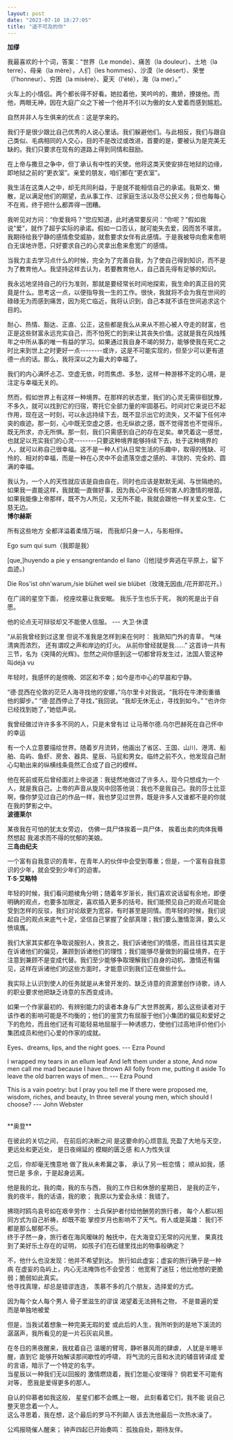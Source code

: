 ```yaml
---
layout: post
date: "2023-07-10 18:27:05"
title: "遥不可及的你"
---
```

**加缪**

我最喜欢的十个词，答案：“世界（Le monde）、痛苦（la douleur）、土地（la terre）、母亲（la mère），人们（les hommes）、沙漠（le désert）、荣誉（l'honneur）、穷困（la misère）、夏天（l'été），海（la mer）。”

火车上的小情侣。两个都长得不好看。她拉着他，笑吟吟的，撒娇，撩拨他。而他，两眼无神，因在大庭广众之下被一个他并不引以为傲的女人爱着而感到尴尬。

自然并非人与生俱来的优点：这是学来的。

我们于是很少跟比自己优秀的人说心里话。我们躲避他们。与此相反，我们与跟自己类似、毛病相同的人交心，目的不是改过或改进，首要的是，要被认为是完美无缺的。我们只要求在现有的道路上得到同情和鼓励。

在上帝与撒旦之争中，但丁承认有中性的天使。他将这类天使安排在地狱的边缘，即地狱之前的“更衣室”。亲爱的朋友，咱们都在“更衣室”。

我生活在这类人之中，却无共同利益，于是就不能相信自己的承诺。我斯文、懒散，足以满足他们的期望，去从事工作、过家庭生活以及尽公民义务；但也每每心不在焉，终于把什么都弄得一团糟。

我听见对方问：“你爱我吗？”您应知道，此时通常要反问：“你呢？”假如我说“爱”，就作了超乎实际的承诺。假如一口否认，就可能失去爱，因而苦不堪言。我期待给我宁静的感情愈受威胁，就愈要求女伴有此感情。于是我被导向愈来愈明白无误地许愿，只好要求自己的心灵拿出愈来愈宽广的感情。

当我力主去学习点什么的时候，完全为了完善自我，为了使自己得到知识，而不是为了教育他人。我坚持这样去认为，若要教育他人，自己首先得有足够的知识。

我永远地坚持自己的行为准则，那就是要经常长时间地探索，我生命的真正目的究竟是什么。思考这一点，以便指导我一生的工作。很快，我就将不会为我在世间的碌碌无为而感到痛苦，因为死亡临近，我将认识到，自己本就不该在世间追求这个目的。

耐心、热情、豁达、正直、公正，这些都是我么从来从不担心被人夺走的财富，也正是这些财富永远充实自己，而不怕死亡的到来让其丧失价值。这就是我在风烛残年之中所从事的唯一有益的学习。如果通过我自身不竭的努力，能够使我在死亡之时比来到世上之时更好一点--------或许，这是不可能实现的，但至少可以更有道德一点的话。那么，我将深以之为最大的幸福了。

我们的内心满怀忐忑、空虚无依，时而焦虑、多愁，这样一种游移不定的心境，是注定与幸福无关的。

然而，假如世界上有这样一种境界。在那样的状态里，我们的心灵无需徘徊犹豫，不多久，就可以找到它的归宿，寄托它全部力量的牢固基石。时间对它来说已不起作用，现在这一时刻，可以永远持续下去，既不显示出它的流失，又不留下任何冲突的痕迹。那一刻，心中既无空虚之感，也无纵欲之感，既不觉得苦也不觉得乐，既无所求，亦无所惧。那一刻，我们只需感到自己的存在足矣。单凭着这一感觉，也就足以充实我们的心灵--------只要这种境界能够持续下去，处于这种境界的人，就可以称自己很幸福。这不是一种人们从日常生活的乐趣中，取得的残缺、可怜的、相对的幸福，而是一种在心灵中不会遗落空虚之感的、丰饶的、完全的、圆满的幸福。

我认为，一个人的天性就应该是自由自在，同时也应该是默默无闻、与世隔绝的。如果我一直能这样，我就能一直做好事，因为我心中没有任何害人的激情的根苗。如果我能像上帝那样，既不为人所见，又无所不能，我就会跟他一样关爱众生、仁慈无边。
<br>
**博尔赫斯**

所有这些地方
全都洋溢着柔情万端，
而我却只身一人，与影相伴。

Ego sum qui sum（我即是我）

[que,]huyendo a pie y ensangrentando el llano（[他]徒步奔逃在平原上，留下血迹。)

Die Ros'ist ohn'warum,/sie blühet weil sie blübet（玫瑰无因由,/花开即花开。）

在广阔的星空下面，
挖座坟墓让我安眠。
我乐于生也乐于死，
我的死是出于自愿。

他的论点无可辩驳却又不能使人信服。 --- 大卫·休谟


“从前我曾经到过这里
但说不准我是怎样到来在何时：
我熟知门外的青草，
气味清爽而浓烈，
还有谓叹之声和岸边的灯火。
从前你曾经就是我......”
这首诗一共有三节，名为《突降的光辉》。忽然之间你感到这一切都曾将发生过，法国人管这种叫déjà vu

年轻时，我感怀的是傍晚、郊区和不幸；如今是市中心的早晨和宁静。

“德·昆西在伦敦的茫茫人海寻找他的安娜，”乌尔里卡对我说。“我将在牛津街重循他的脚步。”
“德·昆西停止了寻找，”我回说。“我却无休无止，寻找到如今。”
“也许你已经找到她了，”她低声说。

我曾经做过许许多多不同的人，只是未曾有过
让马蒂尔德.乌尔巴赫死在自己怀中的幸运

有一个人立意要描绘世界。随着岁月流转，他画出了省区、王国、山川、港湾、船舶、岛屿、鱼虾、房舍、器具、星辰、马屁和男女。临终之前不久，他发现自己耐心勾勒出来的纵横线条竟然汇合成了自己的模样。

他在死前或死后曾经面对上帝说道：我徒然地做过了许多人，现今只想成为一个人，就是我自己。上帝的声音从旋风中回答他说：我也不是我自己。我的莎士比亚啊，像你梦见过自己的作品一样，我也梦见过世界，既是许多人又谁都不是的你就在我的梦影之中。
<br>
**波德莱尔**

某夜我在可怕的犹太女旁边，
仿佛一具尸体挨着一具尸体，
挨着出卖的肉体我蓦然想起
我渴求而不得的忧郁的美娘。
<br>
**三岛由纪夫**

一个富有自我意识的青年，在青年人的伙伴中会受到尊重；但是，一个富有自我意识的少年，就会受到少年们的迫害。
<br>
**T·S·艾略特**

年轻的时候，我们看问题棱角分明；随着年岁渐长，我们喜欢说话留有余地，即便明确的观点，也要多加限定，喜欢插入更多的括号。我们能预见自己的观点可能会受到怎样的反驳，我们对论敌更为宽容，有时甚至是同情。而年轻的时候，我们说起自己的观点来底气十足，坚信自己掌握了全部真理；我们要么激情澎湃，要么义愤填膺。

我们大家其实都在争取说服别人，换言之，我们诉诸他们的情感，而且往往其实是在诉诸他们的偏见，兼顾到诉诸他们的理性；我们能够尽量做到的最佳境界，在于注意到兼顾不是变成代替。我们至少能够争取理解我们自身的动机、激情还有偏见，这样在诉诸他们的这些方面时，才能意识到我们正在做些什么。

我实际上认识到使人的任务就是从未曾开发的、缺乏诗意的资源里创作诗歌，诗人的职业要求他把缺乏诗意的东西变成诗。

如果一个作家最初的、有辨别能力的读者本身与广大世界脱离，那么这些读者对于该作者的影响可能是不均衡的；他们的鉴赏力有屈服于他们小集团的偏见和爱好之下的危险，而且他们还有可能轻易地屈服于一种诱惑力，使他们过高地评价他们小集团成员和他们心爱的作家的成就。

Eyes、dreams, lips, and the night goes. --- Ezra Pound

I wrapped my tears in an ellum leaf
And left them under a stone,
And now men call me mad because I have thrown
All folly from me, putting it aside
To leave the old barren ways of men...  --- Ezra Pound

This is a vain poetry: but I pray you tell me
If there were proposed me, wisdom, riches, and beauty,
In three several young men, which should I choose?     --- John Webster

<br>
**奥登**

在彼此的关切之间，
在前后的决断之间
是这要命的心烦意乱
充盈了大地与天空，
更远处和更近处，
是日夜绵延的
模糊的匮乏感
和人为性失误

之后，你却毫无愧意地
做了我从未希冀之事，
承认了另一桩恋情；
顺从如我，感觉已是
多余，于是起身远离。

他是我的北，我的南，我的东与西，
我的工作日和休憩的星期日，
是我的正午，我的夜半，我的话语，我的歌；
我原以为爱会永续：我错了。

拂晓时鸥鸟哀号如在艰辛劳作：
士兵保护者付给他酬劳的旅行者，
每个人都以相同方式为自己祈祷，却既不能
掌控岁月也影响不了天气。有人或是英雄：
我们不都是那么郁郁不乐。
<br>
终于孑然一身，旅行者在海风暧昧的
触抚中，在大海变幻无常的闪光里，
果真找到了美好乐土存在的证明，
如孩子们在石缝里找出的物事般确定？

不，他什么也没发现：他并不希望到达。
旅行如此虚妄；虚妄的旅行确乎是一种病
在虚妄的岛屿上，内心无法掩饰也不会受苦：
他宽宥了迷狂；他比他想的更脆弱；脆弱如此真实。
<br>
他寻找真理，却总是错谬连连，
羡慕不多的几个朋友，选择爱的方式。

因为每个女人每个男人
骨子里滋生的谬误
渴望着无法拥有之物，
不是普遍的爱
而是单独地被爱

但是，当我试着想象一种完美无瑕的爱
或此后的人生，我所听到的是地下溪流的
潺潺声，我所看见的是一片石灰岩风景。

在冬日的黑夜醒来，我枕着自己
温暖的臂弯，静听暴风雨的肆虐，
人犹是半睡半醒，直到它
能够开始解读那间歇性的呼啸，
将气流的元音和水流的辅音转译成
爱的言语，暗示了一个特定的名字。
<br>
当星辰以一种我们无以回报的
激情燃烧着，我们怎能心安理得？
倘若爱不可能有对等，
愿我是爱得更多的那人。

自认的仰慕者如我这般，
星星们都不会瞧上一眼，
此刻看着它们，我不能
说自己整天思念着一个人。
<br>
这么寻思着，我在想，这个最后的罗马不列颠人
该去洗他最后一次热水澡了。

公鸡报晓催人醒来；
钟声四起已开始奏鸣：
孤独自处，期待友伴。